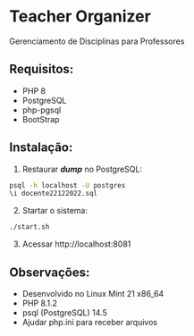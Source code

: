 # Teacher Organizer

Gerenciamento de Disciplinas para Professores

## Requisitos:

* PHP 8
* PostgreSQL
* php-pgsql 
* BootStrap

## Instalação:

1) Restaurar ***dump*** no PostgreSQL:

```sh
psql -h localhost -U postgres
\i docente22122022.sql
```
2) Startar o sistema:

```sh
./start.sh
```

3) Acessar http://localhost:8081


## Observações:

* Desenvolvido no Linux Mint 21 x86_64 
* PHP 8.1.2
* psql (PostgreSQL) 14.5
* Ajudar php.ini para receber arquivos

